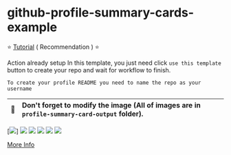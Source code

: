 # github-profile-summary-cards-example

:star: [Tutorial](https://github.com/vn7n24fzkq/github-profile-summary-cards/wiki/Toturial) ( Recommendation ) :star:

Action already setup In this template, you just need click `use this template` button to create your repo and wait for workflow to finish.

```To create your profile README you need to name the repo as your username```

| :bell: | Don't forget to modify the image (All of images are in `profile-summary-card-output` folder). |
| :-------: | :-------------------------------------------------------------------------------------------------------- |
[![](http://github-profile-summary-cards.vercel.app/api/cards/profile-details?username={FasadSalatov}&theme={default})]
[![](https://raw.githubusercontent.com/FasadSalatov/github-profile-summary-cards-example/master/profile-summary-card-output/vue/0-profile-details.svg)](https://github.com/FasadSalatov/github-profile-summary-cards)
[![](https://raw.githubusercontent.com/FasadSalatov/github-profile-summary-cards-example/master/profile-summary-card-output/vue/1-repos-per-language.svg)](https://github.com/FasadSalatov/github-profile-summary-cards) [![](https://raw.githubusercontent.com/FasadSalatov/github-profile-summary-cards-example/master/profile-summary-card-output/vue/2-most-commit-language.svg)](https://github.com/FasadSalatov/github-profile-summary-cards)
[![](https://raw.githubusercontent.com/FasadSalatov/github-profile-summary-cards-example/master/profile-summary-card-output/vue/3-stats.svg)](https://github.com/FasadSalatov/github-profile-summary-cards) [![](https://raw.githubusercontent.com/vn7n24fzkq/github-profile-summary-cards-example/master/profile-summary-card-output/vue/4-productive-time.svg)](https://github.com/vn7n24fzkq/github-profile-summary-cards)

[More Info](https://github.com/vn7n24fzkq/github-profile-summary-cards)
